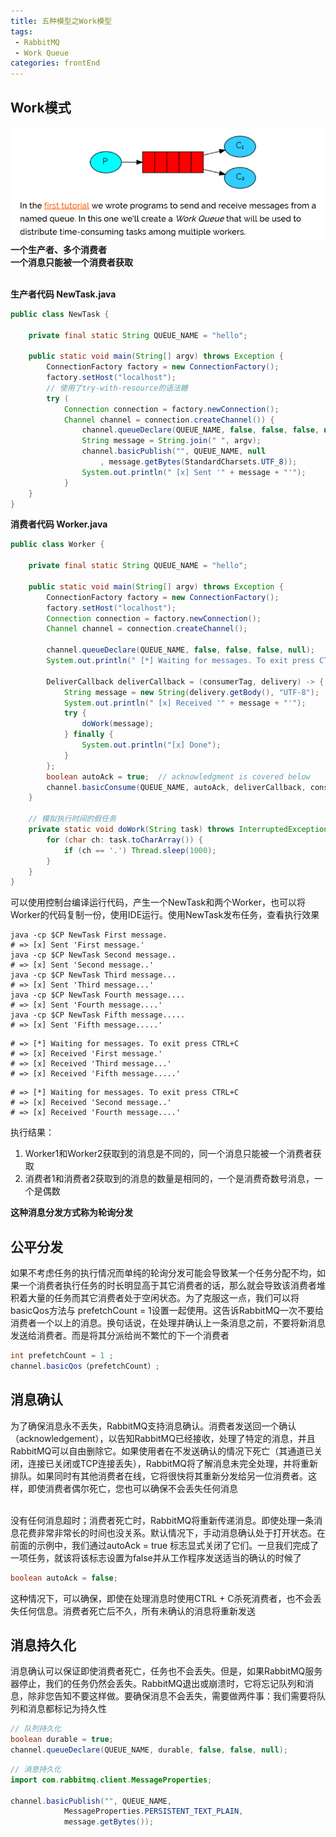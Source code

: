 ```yaml
---
title: 五种模型之Work模型
tags: 
 - RabbitMQ
 - Work Queue
categories: frontEnd
---
```


## Work模式
![](../../.vuepress/public/img/202002202200.png) 
**一个生产者、多个消费者**  
**一个消息只能被一个消费者获取**  

&emsp;  
**生产者代码 NewTask.java**  
```java
public class NewTask {

    private final static String QUEUE_NAME = "hello";

    public static void main(String[] argv) throws Exception {
        ConnectionFactory factory = new ConnectionFactory();
        factory.setHost("localhost");
        // 使用了try-with-resource的语法糖
        try (
            Connection connection = factory.newConnection();
            Channel channel = connection.createChannel()) {
                channel.queueDeclare(QUEUE_NAME, false, false, false, null);
                String message = String.join(" ", argv);
                channel.basicPublish("", QUEUE_NAME, null
                    , message.getBytes(StandardCharsets.UTF_8));
                System.out.println(" [x] Sent '" + message + "'");
            }
    }
}
```
**消费者代码 Worker.java**  
```java
public class Worker {

    private final static String QUEUE_NAME = "hello";

    public static void main(String[] argv) throws Exception {
        ConnectionFactory factory = new ConnectionFactory();
        factory.setHost("localhost");
        Connection connection = factory.newConnection();
        Channel channel = connection.createChannel();

        channel.queueDeclare(QUEUE_NAME, false, false, false, null);
        System.out.println(" [*] Waiting for messages. To exit press CTRL+C");

        DeliverCallback deliverCallback = (consumerTag, delivery) -> {
            String message = new String(delivery.getBody(), "UTF-8");
            System.out.println(" [x] Received '" + message + "'");
            try {
                doWork(message);
            } finally {
                System.out.println("[x] Done");
            }
        };
        boolean autoAck = true;  // acknowledgment is covered below
        channel.basicConsume(QUEUE_NAME, autoAck, deliverCallback, consumerTag -> { });
    }

    // 模拟执行时间的假任务
    private static void doWork(String task) throws InterruptedException {
        for (char ch: task.toCharArray()) {
            if (ch == '.') Thread.sleep(1000);
        }
    }
}
```
可以使用控制台编译运行代码，产生一个NewTask和两个Worker，也可以将Worker的代码复制一份，使用IDE运行。使用NewTask发布任务，查看执行效果
```
java -cp $CP NewTask First message.
# => [x] Sent 'First message.'
java -cp $CP NewTask Second message..
# => [x] Sent 'Second message..'
java -cp $CP NewTask Third message...
# => [x] Sent 'Third message...'
java -cp $CP NewTask Fourth message....
# => [x] Sent 'Fourth message....'
java -cp $CP NewTask Fifth message.....
# => [x] Sent 'Fifth message.....'
```
```
# => [*] Waiting for messages. To exit press CTRL+C
# => [x] Received 'First message.'
# => [x] Received 'Third message...'
# => [x] Received 'Fifth message.....'
```
```
# => [*] Waiting for messages. To exit press CTRL+C
# => [x] Received 'Second message..'
# => [x] Received 'Fourth message....'
```
执行结果：
1. Worker1和Worker2获取到的消息是不同的，同一个消息只能被一个消费者获取
2. 消费者1和消费者2获取到的消息的数量是相同的，一个是消费奇数号消息，一个是偶数

**这种消息分发方式称为轮询分发**

## 公平分发
如果不考虑任务的执行情况而单纯的轮询分发可能会导致某一个任务分配不均，如果一个消费者执行任务的时长明显高于其它消费者的话，那么就会导致该消费者堆积着大量的任务而其它消费者处于空闲状态。为了克服这一点，我们可以将basicQos方法与 prefetchCount = 1设置一起使用。这告诉RabbitMQ一次不要给消费者一个以上的消息。换句话说，在处理并确认上一条消息之前，不要将新消息发送给消费者。而是将其分派给尚不繁忙的下一个消费者
```java
int prefetchCount = 1 ;
channel.basicQos（prefetchCount）;
```

## 消息确认
为了确保消息永不丢失，RabbitMQ支持消息确认。消费者发送回一个确认（acknowledgement），以告知RabbitMQ已经接收，处理了特定的消息，并且RabbitMQ可以自由删除它。如果使用者在不发送确认的情况下死亡（其通道已关闭，连接已关闭或TCP连接丢失），RabbitMQ将了解消息未完全处理，并将重新排队。如果同时有其他消费者在线，它将很快将其重新分发给另一位消费者。这样，即使消费者偶尔死亡，您也可以确保不会丢失任何消息

&emsp;  
没有任何消息超时；消费者死亡时，RabbitMQ将重新传递消息。即使处理一条消息花费非常非常长的时间也没关系。默认情况下，手动消息确认处于打开状态。在前面的示例中，我们通过autoAck = true 标志显式关闭了它们。一旦我们完成了一项任务，就该将该标志设置为false并从工作程序发送适当的确认的时候了
```java
boolean autoAck = false;  
```
这种情况下，可以确保，即使在处理消息时使用CTRL + C杀死消费者，也不会丢失任何信息。消费者死亡后不久，所有未确认的消息将重新发送

## 消息持久化
消息确认可以保证即使消费者死亡，任务也不会丢失。但是，如果RabbitMQ服务器停止，我们的任务仍然会丢失。RabbitMQ退出或崩溃时，它将忘记队列和消息，除非您告知不要这样做。要确保消息不会丢失，需要做两件事：我们需要将队列和消息都标记为持久性
```java
// 队列持久化
boolean durable = true;
channel.queueDeclare(QUEUE_NAME, durable, false, false, null);
```
```java
// 消息持久化
import com.rabbitmq.client.MessageProperties;

channel.basicPublish("", QUEUE_NAME,
            MessageProperties.PERSISTENT_TEXT_PLAIN,
            message.getBytes());
```